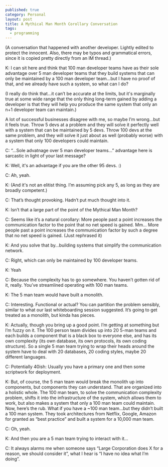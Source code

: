 ```yaml
---
published: true
category: Personal
layout: post
title: A Mythical Man Month Corollary Conversation
tags:
  - programming
---
```

(A conversation that happened with another developer. Lightly edited to protect the innocent. Also, there may be typos and grammatical errors, since it is copied pretty directly from an IM thread.)

K: I can sit here and think that 100 man developer teams have as their sole advantage over 5 man developer teams that they build systems that can only be maintained by a 100 man developer team…but I have no proof of that, and we already have such a system, so what can I do?

(I really do think that…it can’t be accurate at the limits, but it's marginally true at some wide range that the only thing long-term gained by adding a developer is that they will help you produce the same system that only an n+1 developer team can maintain.)

A lot of successful businesses disagree with me, so maybe I’m wrong…but it feels true. Throw 5 devs at a problem and they will solve it perfectly well with a system that can be maintained by 5 devs. Throw 100 devs at the same problem, and they will solve it just about as well (probably worse) with a system that only 100 developers could maintain.

C: “…Sole advatnage over 5 man developer teams…” advantage here is sarcastic in light of your last message?

K: Well, it's an advantage if you are the other 95 devs. :)

C: Ah, yeah.

K: (And it's not an elitist thing. I’m assuming pick any 5, as long as they are broadly competent.)

C: That’s thought provoking. Hadn’t put much thought into it.

K: Isn’t that a large part of the point of the Mythical Man Month?

C: Seems like it’s a natural corollary: More people past a point increases the communication factor to the point that no net speed is gained. Mm… More people past a point increases the communication factor by such a degree that no net speed is gained. (Just rephrased it)

K: And you solve that by…building systems that simplify the communication network.

C: Right, which can only be maintained by 100 developer teams.

K: Yeah

C: Because the complexity has to go somewhere. You haven’t gotten rid of it, really. You’ve streamlined operating with 100 man teams.

K: The 5 man team would have built a monolith.

C: Interesting. Functional or actual? You can partition the problem sensibly, similar to what our last whiteboarding session suggested. It’s going to get treated as a monolith, but kinda has pieces.

K: Actually, though you bring up a good point. I’m getting at something but I’m fuzzy on it. The 100 person team divides up into 20 5-man teams and each builds a component that is a black box to everyone else, and has its own complexity (its own database, its own protocols, its own coding structure). So a single 5 man team trying to wrap their heads around the system have to deal with 20 databases, 20 coding styles, maybe 20 different languages.

C: Potentially 40ish: Usually you have a primary one and then some scriptwork for deployment.

K: But, of course, the 5 man team would break the monolith up into components, but components they can understand. That are organized into a holistic whole. The 100 man team, to solve the communication complexity problem, shifts it into the infrastructure of the system, which allows them to work, but also makes a system that only a 100 man team could maintain. Now, here’s the rub. What if you have a ~100 man team…but they didn’t built a 100 man system. They took architectures from Netflix, Google, Amazon for granted as “best practice” and built a system for a 10,000 man team.

C: Oh, yeah.

K: And then you are a 5 man team trying to interact with it…

C: It always alarms me when someone says “Large Corporation does X for a reason, we should consider it”, what I hear is “I have no idea what I’m doing”.
